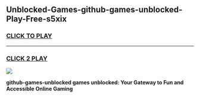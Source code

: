 
## Unblocked-Games-github-games-unblocked-Play-Free-s5xix
<h3>
<a href="https://premium76.site?title=github-games-unblocked&ref=10A">CLICK TO PLAY</a></h3>
<hr>

<h3>
<a href="https://premium76.site?title=github-games-unblocked&ref=10A">CLICK 2 PLAY</a>
  
</h3>

<a href="https://premium76.site?title=github-games-unblocked&ref=10A"><img src="https://clearcache.store/games.png"></a>


**github-games-unblocked games unblocked: Your Gateway to Fun and Accessible Online Gaming**
